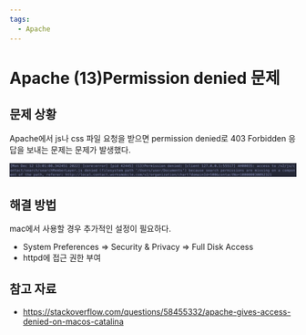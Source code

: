 ```yaml
---
tags:
  - Apache
---
```

# Apache (13)Permission denied 문제

## 문제 상황

Apache에서 js나 css 파일 요청을 받으면 permission denied로 403 Forbidden 응답을 보내는 문제는 문제가 발생했다.

![image-20221212133827037](assets/image-20221212133827037.png)

## 해결 방법

mac에서 사용할 경우 추가적인 설정이 필요하다.

- System Preferences => Security & Privacy => Full Disk Access
- httpd에 접근 권한 부여

## 참고 자료

- https://stackoverflow.com/questions/58455332/apache-gives-access-denied-on-macos-catalina
